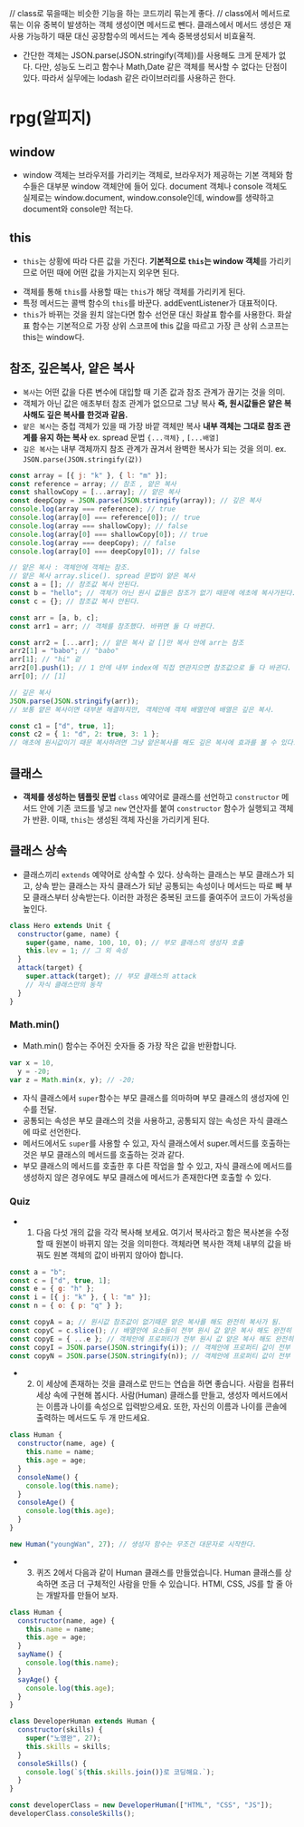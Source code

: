 // class로 묶을때는 비슷한 기능을 하는 코드끼리 묶는게 좋다.
// class에서 메서드로 묶는 이유 중복이 발생하는 객체 생성이면 메서드로 뺀다. 클래스에서 메서드 생성은 재사용 가능하기 때문 대신 공장함수의 메서드는 계속 중복생성되서 비효율적.

- 간단한 객체는 JSON.parse(JSON.stringify(객체))를 사용해도 크게 문제가 없다. 다만, 성능도 느리고 함수나 Math,Date 같은 객체를 복사할 수 없다는 단점이 있다. 따라서 실무에는 lodash 같은 라이브러리를 사용하곤 한다.

# rpg(알피지)

## window

- window 객체는 브라우저를 가리키는 객체로, 브라우저가 제공하는 기본 객체와 함수들은 대부분 window 객체안에 들어 있다. document 객체나 console 객체도 실제로는 window.document, window.console인데, window를 생략하고 document와 console만 적는다.

## this

- `this`는 상황에 따라 다른 값을 가진다. **기본적으로 `this`는 window 객체**를 가리키므로 어떤 때에 어떤 값을 가지는지 외우면 된다.

* 객체를 통해 `this`를 사용할 때는 `this`가 해당 객체를 가리키게 된다.
* 특정 메서드는 콜백 함수의 `this`를 바꾼다. addEventListener가 대표적이다.
* `this`가 바뀌는 것을 원치 않는다면 함수 선언문 대신 화살표 함수를 사용한다. 화살표 함수는 기본적으로 가장 상위 스코프에 this 값을 따르고 가장 큰 상위 스코프는 this는 window다.

## 참조, 깊은복사, 얕은 복사

- `복사`는 어떤 값을 다른 변수에 대입할 때 기존 값과 참조 관계가 끊기는 것을 의미.
- 객체가 아닌 값은 애초부터 참조 관계가 없으므로 그냥 복사 **즉, 원시값들은 얕은 복사해도 깊은 복사를 한것과 같음.**
- `얕은 복사`는 중첩 객체가 있을 때 가장 바깥 객체만 복사 **내부 객체는 그대로 참조 관계를 유지 하는 복사** ex. spread 문법 `{...객체}` , `[...배열]`
- `깊은 복사`는 내부 객체까지 참조 관계가 끊겨서 완벽한 복사가 되는 것을 의미. ex. `JSON.parse(JSON.stringify(값))`

```javascript
const array = [{ j: "k" }, { l: "m" }];
const reference = array; // 참조 , 얕은 복사
const shallowCopy = [...array]; // 얕은 복사
const deepCopy = JSON.parse(JSON.stringify(array)); // 깊은 복사
console.log(array === reference); // true
console.log(array[0] === reference[0]); // true
console.log(array === shallowCopy); // false
console.log(array[0] === shallowCopy[0]); // true
console.log(array === deepCopy); // false
console.log(array[0] === deepCopy[0]); // false
```

```javascript
// 얕은 복사 : 객체안에 객체는 참조.
// 얕은 복사 array.slice(). spread 문법이 얕은 복사
const a = []; // 참조값 복사 안된다.
const b = "hello"; // 객체가 아닌 원시 값들은 참조가 없기 때문에 에초에 복사가된다.
const c = {}; // 참조값 복사 안된다.

const arr = [a, b, c];
const arr1 = arr; // 객체를 참조했다. 바뀌면 둘 다 바뀐다.

const arr2 = [...arr]; // 얕은 복사 겉 []만 복사 안에 arr는 참조
arr2[1] = "babo"; // "babo"
arr[1]; // "hi" 겉
arr2[0].push(1); // 1 안에 내부 index에 직접 연관지으면 참조값으로 둘 다 바귄다.
arr[0]; // [1]

// 깊은 복사
JSON.parse(JSON.stringify(arr));
// 보통 얕은 복사이면 대부분 해결하지만, 객체안에 객체 배열안에 배열은 깊은 복사.

const c1 = ["d", true, 1];
const c2 = { 1: "d", 2: true, 3: 1 };
// 애초에 원시값이기 때문 복사하려면 그냥 얕은복사를 해도 깊은 복사에 효과를 볼 수 있다.
```

## 클래스

- **객체를 생성하는 템플릿 문법** `class` 예약어로 클래스를 선언하고 `constructor` 메서드 안에 기존 코드를 넣고 `new` 연산자를 붙여 `constructor` 함수가 실행되고 객체가 반환. 이때, `this`는 생성된 객체 자신을 가리키게 된다.

## 클래스 상속

- 클래스끼리 `extends` 예약어로 상속할 수 있다. 상속하는 클래스는 부모 클래스가 되고, 상속 받는 클래스는 자식 클래스가 되낟 공통되는 속성이나 메서드는 따로 빼 부모 클래스부터 상속받는다. 이러한 과정은 중복된 코드를 줄여주어 코드이 가독성을 높인다.

```javascript
class Hero extends Unit {
  constructor(game, name) {
    super(game, name, 100, 10, 0); // 부모 클래스의 생성자 호출
    this.lev = 1; // 그 외 속성
  }
  attack(target) {
    super.attack(target); // 부모 클래스의 attack
    // 자식 클래스만의 동작
  }
}
```

### Math.min()

- Math.min() 함수는 주어진 숫자들 중 가장 작은 값을 반환합니다.

```javascript
var x = 10,
  y = -20;
var z = Math.min(x, y); // -20;
```

- 자식 클래스에서 `super`함수는 부모 클래스를 의마하며 부모 클래스의 생성자에 인수를 전달.
- 공통되는 속성은 부모 클래스의 것을 사용하고, 공통되지 않는 속성은 자식 클래스에 따로 선언한다.
- 메서드에서도 `super`를 사용할 수 있고, 자식 클래스에서 super.메서드를 호출하는 것은 부모 클래스의 메서드를 호출하는 것과 같다.
- 부모 클래스의 메서드를 호출한 후 다른 작업을 할 수 있고, 자식 클래스에 메서드를 생성하지 않은 경우에도 부모 클래스에 메서드가 존재한다면 호출할 수 있다.

### Quiz

- 1. 다음 다섯 개의 값을 각각 복사해 보세요. 여기서 복사라고 함은 복사본을 수정할 때 원본이 바뀌지 않는 것을 의미한다. 객체라면 복사한 객체 내부의 값을 바꿔도 원본 객체의 값이 바뀌지 않아야 합니다.

```javascript
const a = "b";
const c = ["d", true, 1];
const e = { g: "h" };
const i = [{ j: "k" }, { l: "m" }];
const n = { o: { p: "q" } };

const copyA = a; // 원시값 참조값이 없기때문 얕은 복사를 해도 완전히 복사가 됨.
const copyC = c.slice(); // 배열안에 요소들이 전부 원시 값 얕은 복사 해도 완전히 복사가 됨.
const copyE = { ...e }; // 객체안에 프로퍼티가 전부 원시 값 얕은 복사 해도 완전히 복사가 됨.
const copyI = JSON.parse(JSON.stringify(i)); // 객체안에 프로퍼티 값이 전부 객체 참조값을 복사하게 되는 것이기 때문에 새로운 객체를 반환해줘야 함. JSON.parse이용한 깊은 복사
const copyN = JSON.parse(JSON.stringify(n)); // 객체안에 프로퍼티 값이 전부 객체 참조값을 복사하게 되는 것이기 때문에 새로운 객체를 반환해줘야 함. JSON.parse이용한 깊은 복사
```

- 2. 이 세상에 존재하는 것을 클래스로 만드는 연습을 하면 좋습니다. 사람을 컴퓨터 세상 속에 구현해 봅시다. 사람(Human) 클래스를 만들고, 생성자 메서드에서는 이름과 나이를 속성으로 입력받으세요. 또한, 자신의 이름과 나이를 콘솔에 출력하는 메서드도 두 개 만드세요.

```javascript
class Human {
  constructor(name, age) {
    this.name = name;
    this.age = age;
  }
  consoleName() {
    console.log(this.name);
  }
  consoleAge() {
    console.log(this.age);
  }
}

new Human("youngWan", 27); // 생성자 함수는 무조건 대문자로 시작한다.
```

- 3. 퀴즈 2에서 다음과 같이 Human 클래스를 만들었습니다. Human 클래스를 상속하면 조금 더 구체적인 사람을 만들 수 있습니다. HTMl, CSS, JS를 할 줄 아는 개발자를 만들어 보자.

```javascript
class Human {
  constructor(name, age) {
    this.name = name;
    this.age = age;
  }
  sayName() {
    console.log(this.name);
  }
  sayAge() {
    console.log(this.age);
  }
}

class DeveloperHuman extends Human {
  constructor(skills) {
    super("노영완", 27);
    this.skills = skills;
  }
  consoleSkills() {
    console.log(`${this.skills.join()}로 코딩해요.`);
  }
}

const developerClass = new DeveloperHuman(["HTML", "CSS", "JS"]);
developerClass.consoleSkills();
```
